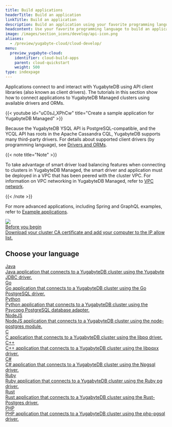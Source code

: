 ```yaml
---
title: Build applications
headerTitle: Build an application
linkTitle: Build an application
description: Build an application using your favorite programming language.
headcontent: Use your favorite programming language to build an application that uses YSQL or YCQL APIs.
image: /images/section_icons/develop/api-icon.png
aliases:
  - /preview/yugabyte-cloud/cloud-develop/
menu:
  preview_yugabyte-cloud:
    identifier: cloud-build-apps
    parent: cloud-quickstart
    weight: 500
type: indexpage
---
```


Applications connect to and interact with YugabyteDB using API client libraries (also known as client drivers). The tutorials in this section show how to connect applications to YugabyteDB Managed clusters using available drivers and ORMs.

{{< youtube id="uC0sJ_XPhCw" title="Create a sample application for YugabyteDB Managed" >}}

Because the YugabyteDB YSQL API is PostgreSQL-compatible, and the YCQL API has roots in the Apache Cassandra CQL, YugabyteDB supports many third-party drivers. For details about supported client drivers (by programming language), see [Drivers and ORMs](../../../drivers-orms/).

{{< note title="Note" >}}

To take advantage of smart driver load balancing features when connecting to clusters in YugabyteDB Managed, the smart driver and application must be deployed in a VPC that has been peered with the cluster VPC. For information on VPC networking in YugabyteDB Managed, refer to [VPC network](../../cloud-basics/cloud-vpcs/).

{{< /note >}}

For more advanced applications, including Spring and GraphQL examples, refer to [Example applications](../../cloud-examples/).

<div class="row">

  <div class="col-12 col-md-6 col-lg-12 col-xl-6">
  <a class="section-link icon-offset" href="cloud-add-ip/">
    <div class="head">
        <img class="icon" src="/images/section_icons/deploy/checklist.png" aria-hidden="true" />
      <div class="title">Before you begin</div>
    </div>
    <div class="body">
      Download your cluster CA certificate and add your computer to the IP allow list.
    </div>
  </a>
  </div>
</div>

## Choose your language

<div class="row">

  <div class="col-12 col-md-6 col-lg-12 col-xl-6">
  <a class="section-link icon-offset" href="cloud-ysql-yb-jdbc/">
    <div class="head">
      <div class="icon">
        <i class="fa-brands fa-java"></i>
      </div>
      <div class="title">Java</div>
    </div>
    <div class="body">
      Java application that connects to a YugabyteDB cluster using the Yugabyte JDBC driver.
    </div>
  </a>
  </div>

  <div class="col-12 col-md-6 col-lg-12 col-xl-6">
  <a class="section-link icon-offset" href="cloud-ysql-go/">
    <div class="head">
      <div class="icon">
        <i class="fa-brands fa-golang"></i>
      </div>
      <div class="title">Go</div>
    </div>
    <div class="body">
      Go application that connects to a YugabyteDB cluster using the Go PostgreSQL driver.
    </div>
  </a>
  </div>

  <div class="col-12 col-md-6 col-lg-12 col-xl-6">
  <a class="section-link icon-offset" href="cloud-ysql-python/">
    <div class="head">
      <div class="icon">
        <i class="fa-brands fa-python"></i>
      </div>
      <div class="title">Python</div>
    </div>
    <div class="body">
      Python application that connects to a YugabyteDB cluster using the Psycopg PostgreSQL database adapter.
    </div>
  </a>
  </div>

  <div class="col-12 col-md-6 col-lg-12 col-xl-6">
  <a class="section-link icon-offset" href="cloud-ysql-node/">
    <div class="head">
      <div class="icon">
        <i class="fa-brands fa-node-js"></i>
      </div>
      <div class="title">NodeJS</div>
    </div>
    <div class="body">
      NodeJS application that connects to a YugabyteDB cluster using the node-postgres module.
    </div>
  </a>
  </div>

  <div class="col-12 col-md-6 col-lg-12 col-xl-6">
  <a class="section-link icon-offset" href="cloud-ysql-c/">
    <div class="head">
      <div class="icon">
        <i class="fa-brands fa-c"></i>
      </div>
      <div class="title">C</div>
    </div>
    <div class="body">
      C application that connects to a YugabyteDB cluster using the libpq driver.
    </div>
  </a>
  </div>

  <div class="col-12 col-md-6 col-lg-12 col-xl-6">
  <a class="section-link icon-offset" href="cloud-ysql-cpp/">
    <div class="head">
      <div class="icon">
        <i class="icon-cplusplus"></i>
      </div>
      <div class="title">C++</div>
    </div>
    <div class="body">
      C++ application that connects to a YugabyteDB cluster using the libpqxx driver.
    </div>
  </a>
  </div>

  <div class="col-12 col-md-6 col-lg-12 col-xl-6">
  <a class="section-link icon-offset" href="cloud-ysql-csharp/">
    <div class="head">
      <div class="icon">
        <i class="icon-csharp"></i>
      </div>
      <div class="title">C#</div>
    </div>
    <div class="body">
      C# application that connects to a YugabyteDB cluster using the Npgsql driver.
    </div>
  </a>
  </div>

  <div class="col-12 col-md-6 col-lg-12 col-xl-6">
  <a class="section-link icon-offset" href="cloud-ysql-ruby/">
    <div class="head">
      <div class="icon">
        <i class="icon-ruby"></i>
      </div>
      <div class="title">Ruby</div>
    </div>
    <div class="body">
      Ruby application that connects to a YugabyteDB cluster using the Ruby pg driver.
    </div>
  </a>
  </div>

  <div class="col-12 col-md-6 col-lg-12 col-xl-6">
  <a class="section-link icon-offset" href="cloud-ysql-rust/">
    <div class="head">
      <div class="icon">
        <i class="fa-brands fa-rust"></i>
      </div>
      <div class="title">Rust</div>
    </div>
    <div class="body">
      Rust application that connects to a YugabyteDB cluster using the Rust-Postgres driver.
    </div>
  </a>
  </div>

  <div class="col-12 col-md-6 col-lg-12 col-xl-6">
  <a class="section-link icon-offset" href="cloud-ysql-php/">
    <div class="head">
      <div class="icon">
        <i class="fa-brands fa-php"></i>
      </div>
      <div class="title">PHP</div>
    </div>
    <div class="body">
      PHP application that connects to a YugabyteDB cluster using the php-pgsql driver.
    </div>
  </a>
  </div>

</div>
